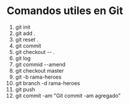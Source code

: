 
# Comandos utiles en Git

1. git init
2. git add .
3. git reset .
4. git commit
5. git checkout -- .
6. git log
7. git commid --amend
8. git checkout master
9. git -b rama-heroes
10. git branch -d rama-heroes
11. git push
12. git commit -am "Git commit -am agregado"